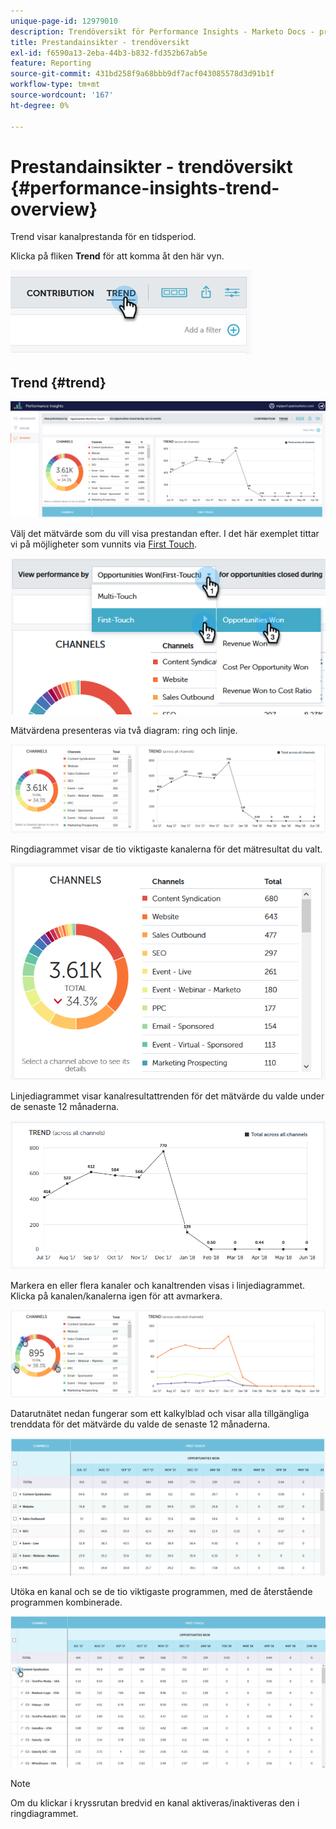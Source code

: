 ```yaml
---
unique-page-id: 12979010
description: Trendöversikt för Performance Insights - Marketo Docs - produktdokumentation
title: Prestandainsikter - trendöversikt
exl-id: f6590a13-2eba-44b3-b832-fd352b67ab5e
feature: Reporting
source-git-commit: 431bd258f9a68bbb9df7acf043085578d3d91b1f
workflow-type: tm+mt
source-wordcount: '167'
ht-degree: 0%

---
```


# Prestandainsikter - trendöversikt {#performance-insights-trend-overview}

Trend visar kanalprestanda för en tidsperiod.

Klicka på fliken **Trend** för att komma åt den här vyn.

![](assets/1.png)

## Trend {#trend}

![](assets/2-1.png)

Välj det mätvärde som du vill visa prestandan efter. I det här exemplet tittar vi på möjligheter som vunnits via [First Touch](/help/marketo/product-docs/reporting/revenue-cycle-analytics/revenue-tools/attribution/understanding-attribution.md).

![](assets/3-2.png)

Mätvärdena presenteras via två diagram: ring och linje.

![](assets/4-1.png)

Ringdiagrammet visar de tio viktigaste kanalerna för det mätresultat du valt.

![](assets/5-2.png)

Linjediagrammet visar kanalresultattrenden för det mätvärde du valde under de senaste 12 månaderna.

![](assets/6-1.png)

Markera en eller flera kanaler och kanaltrenden visas i linjediagrammet. Klicka på kanalen/kanalerna igen för att avmarkera.

![](assets/7.png)

Datarutnätet nedan fungerar som ett kalkylblad och visar alla tillgängliga trenddata för det mätvärde du valde de senaste 12 månaderna.

![](assets/8.png)

Utöka en kanal och se de tio viktigaste programmen, med de återstående programmen kombinerade.

![](assets/9-1.png)

>[!NOTE]
>
>Om du klickar i kryssrutan bredvid en kanal aktiveras/inaktiveras den i ringdiagrammet.
